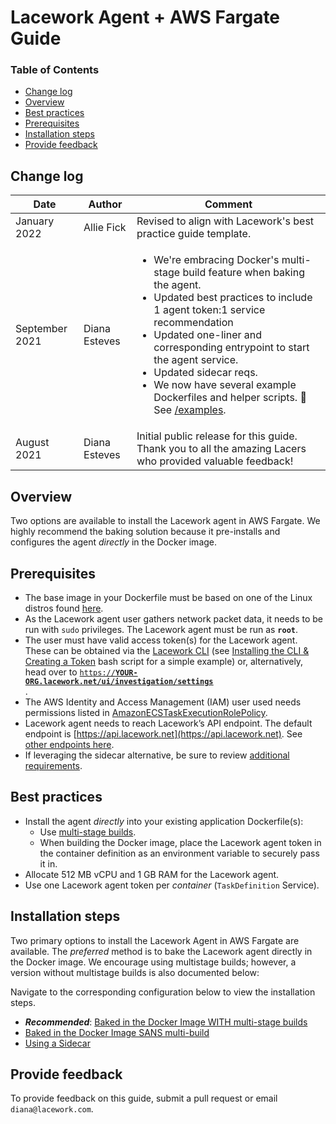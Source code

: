 
# Lacework Agent + AWS Fargate Guide <!-- omit in toc -->

### Table of Contents
- [Change log](#change-log)
- [Overview](#overview)
- [Best practices](#best-practices)
- [Prerequisites](#prerequisites)
- [Installation steps](#installation-steps)
- [Provide feedback](#provide-feedback)

## Change log 

| **Date**  | **Author** | **Comment** | 
| ------------- | ------------- | ------------- |
| January 2022  | Allie Fick  | Revised to align with Lacework's best practice guide template.  |
| September 2021  |  Diana Esteves  | <ul><li>We're embracing Docker's multi-stage build feature when baking the agent.</li><li>Updated best practices to include 1 agent token:1 service recommendation</li><li>Updated one-liner and corresponding entrypoint to start the agent service.</li><li>Updated sidecar reqs.</li><li>We now have several example Dockerfiles and helper scripts. :star_struck: See [/examples](/examples).</li></ul> |
| August 2021  | Diana Esteves  |  Initial public release for this guide. Thank you to all the amazing Lacers who provided valuable feedback! |


## Overview

Two options are available to install the Lacework agent in AWS Fargate. We highly recommend the baking solution because it pre-installs and configures the agent _directly_ in the Docker image.

## Prerequisites

* The base image in your Dockerfile must be based on one of the Linux distros found [here](https://support.lacework.com/hc/en-us/articles/360005230014). 
* As the Lacework agent user gathers network packet data, it needs to be run with <code>sudo</code></strong> privileges. The Lacework agent must be run as <strong><code>root</code></strong>. 
* The user must have valid access token(s) for the Lacework agent. These can be obtained via the [Lacework CLI](https://github.com/lacework/go-sdk/wiki/CLI-Documentation#agent-access-token-management) (see [Installing the CLI & Creating a Token](/examples/cliToken.sh) bash script for a simple example) or, alternatively, head over to <code>[https://](https://YOUR-ORG.lacework.net/ui/investigation/settings)<strong><span style="text-decoration:underline;">YOUR-ORG[.lacework.net/ui/investigation/settings](https://YOUR-ORG.lacework.net/ui/investigation/settings)</span></strong>  </code>.
* The AWS Identity and Access Management (IAM) user used needs permissions listed in [AmazonECSTaskExecutionRolePolicy](https://console.aws.amazon.com/iam/home#/policies/arn:aws:iam::aws:policy/service-role/AmazonECSTaskExecutionRolePolicy$jsonEditor).
* Lacework agent needs to reach Lacework’s API endpoint. The default endpoint is [https://api.lacework.net](https://api.lacework.net). See [other endpoints here](https://support.lacework.com/hc/en-us/articles/1500007918841-Agent-Server-URL).
* If leveraging the sidecar alternative, be sure to review [additional requirements](/examples/sidecar/README.md#additional-requirements).

## Best practices

* Install the agent _directly_ into your existing application Dockerfile(s):
    * Use [multi-stage builds](https://docs.docker.com/develop/develop-images/multistage-build/#use-multi-stage-builds).
    * When building the Docker image, place the Lacework agent token in the container definition as an environment variable to securely pass it in. 
* Allocate 512 MB vCPU and 1 GB RAM for the Lacework agent.
* Use one Lacework agent token per _container_ (`TaskDefinition` Service).



## Installation steps 

Two primary options to install the Lacework Agent in AWS Fargate are available. The *preferred* method is to bake the Lacework agent directly in the Docker image. We encourage using multistage builds; however, a version without multistage builds is also documented below:

Navigate to the corresponding configuration below to view the installation steps. 

- ***Recommended***: [Baked in the Docker Image WITH multi-stage builds](examples/baked-multistageRECOMMENDED/README.md)
- [Baked in the Docker Image SANS multi-build](examples/baked-github-build/README.md)
- [Using a Sidecar](examples/sidecar/README.md)

## Provide feedback

To provide feedback on this guide, submit a pull request or email `diana@lacework.com`.
